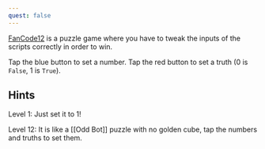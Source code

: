 ```yaml
---
quest: false
---
```

[FanCode12](https://fancade.page.link/Q5qx) is a puzzle game where you have to tweak the inputs of the scripts correctly in order to win.

Tap the blue button to set a number. Tap the red button to set a truth (0 is `False`, 1 is `True`).

## Hints
Level 1: Just set it to 1!

Level 12: It is like a [[Odd Bot]] puzzle with no golden cube, tap the numbers and truths to set them.